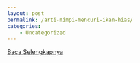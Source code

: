 ```yaml
---
layout: post
permalink: /arti-mimpi-mencuri-ikan-hias/
categories:
    - Uncategorized
---
```


[Baca Selengkapnya](/03)
